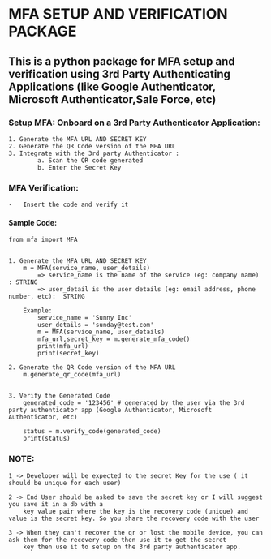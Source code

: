 # MFA SETUP AND VERIFICATION PACKAGE



## This is a python package for MFA setup and verification using 3rd Party Authenticating Applications (like Google Authenticator, Microsoft Authenticator,Sale Force, etc)


### Setup MFA: Onboard on a 3rd Party Authenticator Application:
    1. Generate the MFA URL AND SECRET KEY
    2. Generate the QR Code version of the MFA URL
    3. Integrate with the 3rd party Authenticator :
            a. Scan the QR code generated
            b. Enter the Secret Key



### MFA Verification: 
    -   Insert the code and verify it


#### Sample Code:
    from mfa import MFA


    1. Generate the MFA URL AND SECRET KEY
        m = MFA(service_name, user_details)
            => service_name is the name of the service (eg: company name) : STRING
            => user_detail is the user details (eg: email address, phone number, etc):  STRING
        
        Example: 
            service_name = 'Sunny Inc'
            user_details = 'sunday@test.com'
            m = MFA(service_name, user_details) 
            mfa_url,secret_key = m.generate_mfa_code()
            print(mfa_url)
            print(secret_key)

    2. Generate the QR Code version of the MFA URL
        m.generate_qr_code(mfa_url)


    3. Verify the Generated Code
        generated_code = '123456' # generated by the user via the 3rd party authenticator app (Google Authenticator, Microsoft Authenticator, etc)
        
        status = m.verify_code(generated_code)
        print(status)




### NOTE: 

    1 -> Developer will be expected to the secret Key for the use ( it should be unique for each user)
            
    2 -> End User should be asked to save the secret key or I will suggest you save it in a db with a
        key value pair where the key is the recovery code (unique) and value is the secret key. So you share the recovery code with the user

    3 -> When they can't recover the qr or lost the mobile device, you can ask them for the recovery code then use it to get the secret 
        key then use it to setup on the 3rd party authenticator app.






